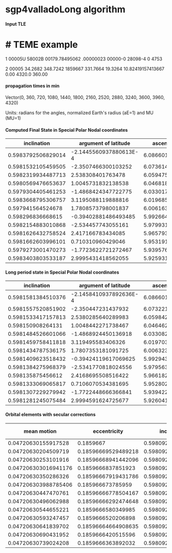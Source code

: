 # sgp4valladoLong algorithm



#### Input TLE

  #                       # TEME example

  1 00005U 58002B   00179.78495062  .00000023  00000-0  28098-4 0  4753

  2 00005  34.2682 348.7242 1859667 331.7664  19.3264 10.82419157413667     0.00      4320.0        360.00



#### propagation times in min 
Vector(0, 360, 720, 1080, 1440, 1800, 2160, 2520, 2880, 3240, 3600, 3960, 4320)



Units: radians for the angles, normalized Earth's radius (aE=1) and MU (MU=1)


#### Computed Final State in Special Polar Nodal coordinates

| inclination | argument of latitude | ascending node | radial distance (aE=1) | radial velocity | `Θ/r` 
| ----------- | -------------------  | -------------- | ---------------------- | --------------- | ----- 
|0.5983792506829014|-2.1445560937880613E-4|6.086601019759705|1.1226764916802807|0.07650288868161169|1.018450242759534|
|0.5981532105459505|-2.3507466300103252|6.073614392246532|1.384681649559198|-0.1548658346261844|0.8257019255286315|
|0.5982319934487713|2.538308401763478|6.0594751604601855|1.6004108498749423|0.02470182714277329|0.7144963473274131|
|0.5980569476653637|1.0045731832138538|6.046818023029623|1.2748484544598393|0.1609418381687772|0.896747293556134|
|0.5979304405461253|-1.4868424347722775|6.033017234145838|1.2003084301100144|-0.14287504161198789|0.9523336144892172|
|0.5983668795306757|3.1195088119888816|6.019685670246952|1.5802258711185888|-0.05885012607869242|0.723686729986521|
|0.597941564524678|1.7808573798001837|6.006163042205181|1.4553505951804704|0.1356828084419152|0.7855138761176842|
|0.598296836668615|-0.39402881486493485|5.992664607758831|1.1019979429984657|-0.00654481510578694|1.0374978881944774|
|0.5982154883010868|-2.534457743055161|5.979931179780167|1.4669804681646075|-0.13145771495841596|0.7794358752942272|
|0.5981626432758524|2.417166783434085|5.965793102655852|1.57487185034979|0.06490424089880723|0.7260407009623009|
|0.5981662603996101|0.710310960429046|5.953191020655648|1.18824459876438|0.13716624443274655|0.9621433786765341|
|0.5979273001470273|-1.7723622721272467|5.939576333924728|1.2887598288235966|-0.162129763688679|0.8869959188499419|
|0.5983403803533187|2.9995431418562055|5.9259317887688745|1.6024288068520136|-0.018411833964176776|0.7136528516552553|


#### Long period state in Special Polar Nodal coordinates

| inclination | argument of latitude | ascending node | radial distance (aE=1) | radial velocity | `Θ/r` 
| ----------- | -------------------  | -------------- | ---------------------- | --------------- | ----- 
|0.5981581384510376|-2.1458410937892636E-4|6.08660118829075|1.1231608878874482|0.07650285291536514|1.0179533467914155|
|0.5981557520851902|-2.350447231437932|6.0732217233413595|1.3853608536524948|-0.15478250133133617|0.8252893246481945|
|0.5981533417157813|2.5380285640289983|6.059842174824836|1.6011716417485768|0.024623938581709432|0.7140531430501228|
|0.598150908264131|1.0048442271738467|6.0464625419257105|1.275501003674839|0.16101727886727077|0.8963691459783011|
|0.5981484526601066|-1.4868924450136918|6.033082823859865|1.200961305760295|-0.14288896110660174|0.9520022205438705|
|0.5981459758411818|3.119495583406326|6.019703019872194|1.5809345329429907|-0.05885380801579292|0.7231899071122956|
|0.5981434787536175|1.7807353181091725|6.00632312924297|1.4561236605270105|0.1356488348895455|0.7851764115333963|
|0.5981409623518432|-0.39424119617069625|5.992943151287433|1.1024916049286193|-0.0066039272043814335|1.037025572436838|
|0.5981384275968379|-2.5341770818024556|5.979563085350246|1.467676378153093|-0.13137959876841712|0.778993262829257|
|0.598135875456612|2.4168695508516422|5.966182930809663|1.5756355674929945|0.06482151271294172|0.7256170422685295|
|0.5981333069065817|0.7106070534381695|5.952802687081467|1.1888170391965542|0.1372486551553531|0.9617173872257682|
|0.5981307229279942|-1.7722448666366841|5.939422353613225|1.2894517315589495|-0.16209708666827435|0.8866590142869862|
|0.5981281245075484|2.9994591624725677|5.926041929883999|1.6031509464653613|-0.018435207541675516|0.7131592799909503|


#### Orbital elements with secular corrections 

| mean motion | eccentricity | inclination | argument Of perigee | ascending node | mean anomaly | semimajor axis | atmospheric Drag | epoch time in days from jan 0 1950. 0 hr
| ----------- | -----------  | ----------- | ------------------- | -------------- | ------------ | -------------- | ---------        | --------------
|0.04720630155917528|0.1859667|0.5980929187319208|5.790416027488515|6.08638547138321|-5.945875994622154|1.3538998206027413|2.8098E-5|18441.78495062003|
|0.04720630204509719|0.18596669529489218|0.5980929187319208|5.809961526337521|6.073003783844103|-1.509646903487698|1.353899811311756|2.8098E-5|18441.78495062003|
|0.04720630253101916|0.18596668941442096|0.5980929187319208|5.829507025235796|6.059622095995455|-3.3566029446502004|1.3538998020207698|2.8098E-5|18441.78495062003|
|0.047206303016941176|0.1859666837851923|0.5980929187319208|5.849052524200916|6.0462404078372645|-5.203558810947648|1.3538997927297827|2.8098E-5|18441.78495062003|
|0.04720630350286326|0.18596667919431786|0.5980929187319208|5.86859802314175|6.032858719369532|-0.7673291951092729|1.3538997834387945|2.8098E-5|18441.78495062003|
|0.047206303988785406|0.185966673785959|0.5980929187319208|5.888143521994438|6.019477030592258|-2.6142847114303613|1.3538997741478054|2.8098E-5|18441.78495062003|
|0.04720630447470761|0.18596666778504167|0.5980929187319208|5.9076890209232|6.006095341505441|-4.461240052895551|1.3538997648568152|2.8098E-5|18441.78495062003|
|0.04720630496062988|0.18596666292474648|0.5980929187319208|5.927234519931089|5.992713652109082|-0.025009912328284756|1.353899755565824|2.8098E-5|18441.78495062003|
|0.04720630544655221|0.1859666580349985|0.5980929187319208|5.946780018760687|5.97933196240318|-1.871964903830257|1.353899746274832|2.8098E-5|18441.78495062003|
|0.04720630593247457|0.1859666520206898|0.5980929187319208|5.966325517672129|5.965950272387738|-3.7189197204821163|1.3538997369838393|2.8098E-5|18441.78495062003|
|0.04720630641839702|0.18596664664908635|0.5980929187319208|5.985871016661413|5.952568582062752|-5.565874362279665|1.353899727692845|2.8098E-5|18441.78495062003|
|0.04720630690431952|0.1859666420515596|0.5980929187319208|6.005416515552692|5.939186891428225|-1.1296435218675214|1.35389971840185|2.8098E-5|18441.78495062003|
|0.04720630739024208|0.1859666363892032|0.5980929187319208|6.024962014429612|5.925805200484155|-2.9765978136885636|1.353899709110854|2.8098E-5|18441.78495062003|
